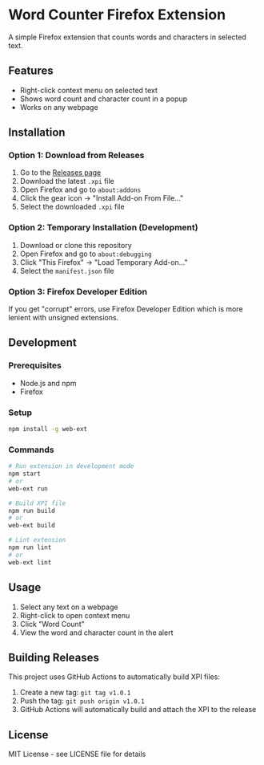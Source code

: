 # Word Counter Firefox Extension

A simple Firefox extension that counts words and characters in selected text.

## Features

- Right-click context menu on selected text
- Shows word count and character count in a popup
- Works on any webpage

## Installation

### Option 1: Download from Releases
1. Go to the [Releases page](../../releases)
2. Download the latest `.xpi` file
3. Open Firefox and go to `about:addons`
4. Click the gear icon → "Install Add-on From File..."
5. Select the downloaded `.xpi` file

### Option 2: Temporary Installation (Development)
1. Download or clone this repository
2. Open Firefox and go to `about:debugging`
3. Click "This Firefox" → "Load Temporary Add-on..."
4. Select the `manifest.json` file

### Option 3: Firefox Developer Edition
If you get "corrupt" errors, use Firefox Developer Edition which is more lenient with unsigned extensions.

## Development

### Prerequisites
- Node.js and npm
- Firefox

### Setup
```bash
npm install -g web-ext
```

### Commands
```bash
# Run extension in development mode
npm start
# or
web-ext run

# Build XPI file
npm run build
# or
web-ext build

# Lint extension
npm run lint
# or
web-ext lint
```

## Usage

1. Select any text on a webpage
2. Right-click to open context menu
3. Click "Word Count"
4. View the word and character count in the alert

## Building Releases

This project uses GitHub Actions to automatically build XPI files:

1. Create a new tag: `git tag v1.0.1`
2. Push the tag: `git push origin v1.0.1`
3. GitHub Actions will automatically build and attach the XPI to the release

## License

MIT License - see LICENSE file for details
